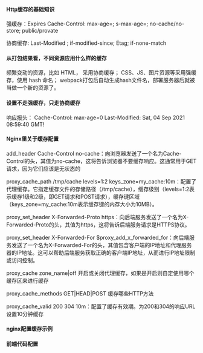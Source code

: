 #### Http缓存的基础知识
强缓存：Expires
       Cache-Control: max-age=; s-max-age=; no-cache/no-store; public/provate

协商缓存: Last-Modified ; if-modified-since; Etag; if-none-match

#### 从打包结果看，不同资源应用什么样的缓存
频繁变动的资源，比如 HTML， 采用协商缓存；
CSS、JS、图片资源等采用强缓存，使用 hash 命名；
webpack打包后自动生成hash文件名，部署服务器后就被当做一个新的资源了。

#### 设置不走强缓存，只走协商缓存
响应报头：
Cache-Control: max-age=0
Last-Modified: Sat, 04 Sep 2021 08:59:40 GMT!

#### Nginx里关于缓存配置

add_header Cache-Control no-cache：向浏览器发送了一个名为Cache-Control的头，其值为no-cache，这将告诉浏览器不要缓存响应。这通常用于GET请求，因为它们应该是无状态的

proxy_cache_path /tmp/cache levels=1:2 keys_zone=my_cache:10m：配置了代理缓存。它指定缓存文件的存储路径（/tmp/cache），缓存级别（levels=1:2表示缓存1级和2级，即GET请求和POST请求），缓存键区域（keys_zone=my_cache:10m表示缓存键的内存大小为10MB）。

proxy_set_header X-Forwarded-Proto https：向后端服务发送了一个名为X-Forwarded-Proto的头，其值为https，这将告诉后端服务请求是HTTPS协议。

proxy_set_header X-Forwarded-For $proxy_add_x_forwarded_for：向后端服务发送了一个名为X-Forwarded-For的头，其值包含客户端的IP地址和代理服务器的IP地址。这可以帮助后端服务获取正确的客户端IP地址，从而进行IP地址限制或访问控制。

proxy_cache zone_name|off 开启或关闭代理缓存，如果是开启则自定使用哪个缓存区来进行缓存

proxy_cache_methods GET|HEAD|POST 缓存哪些HTTP方法

proxy_cache_valid 200 304 10m：配置了缓存有效期。为200和304的响应URL设置10分钟缓存

#### nginx配置缓存示例


#### 前端代码配置

